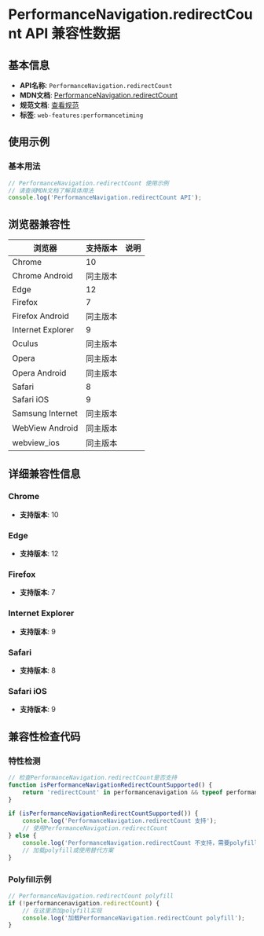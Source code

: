 # PerformanceNavigation.redirectCount API 兼容性数据

## 基本信息

- **API名称**: `PerformanceNavigation.redirectCount`
- **MDN文档**: [PerformanceNavigation.redirectCount](https://developer.mozilla.org/docs/Web/API/PerformanceNavigation/redirectCount)
- **规范文档**: [查看规范](https://w3c.github.io/navigation-timing/#dom-performancenavigation-redirectcount)
- **标签**: `web-features:performancetiming`

## 使用示例

### 基本用法

```javascript
// PerformanceNavigation.redirectCount 使用示例
// 请查阅MDN文档了解具体用法
console.log('PerformanceNavigation.redirectCount API');
```

## 浏览器兼容性

| 浏览器 | 支持版本 | 说明 |
|--------|----------|------|
| Chrome | 10 |  |
| Chrome Android | 同主版本 |  |
| Edge | 12 |  |
| Firefox | 7 |  |
| Firefox Android | 同主版本 |  |
| Internet Explorer | 9 |  |
| Oculus | 同主版本 |  |
| Opera | 同主版本 |  |
| Opera Android | 同主版本 |  |
| Safari | 8 |  |
| Safari iOS | 9 |  |
| Samsung Internet | 同主版本 |  |
| WebView Android | 同主版本 |  |
| webview_ios | 同主版本 |  |

## 详细兼容性信息

### Chrome

- **支持版本**: 10

### Edge

- **支持版本**: 12

### Firefox

- **支持版本**: 7

### Internet Explorer

- **支持版本**: 9

### Safari

- **支持版本**: 8

### Safari iOS

- **支持版本**: 9

## 兼容性检查代码

### 特性检测

```javascript
// 检查PerformanceNavigation.redirectCount是否支持
function isPerformanceNavigationRedirectCountSupported() {
    return 'redirectCount' in performancenavigation && typeof performancenavigation.redirectCount === 'function';
}

if (isPerformanceNavigationRedirectCountSupported()) {
    console.log('PerformanceNavigation.redirectCount 支持');
    // 使用PerformanceNavigation.redirectCount
} else {
    console.log('PerformanceNavigation.redirectCount 不支持，需要polyfill');
    // 加载polyfill或使用替代方案
}
```

### Polyfill示例

```javascript
// PerformanceNavigation.redirectCount polyfill
if (!performancenavigation.redirectCount) {
    // 在这里添加polyfill实现
    console.log('加载PerformanceNavigation.redirectCount polyfill');
}
```

